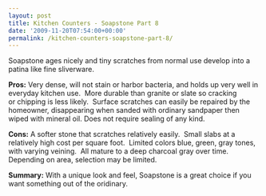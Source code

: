 ```yaml
---
layout: post
title: Kitchen Counters - Soapstone Part 8
date: '2009-11-20T07:54:00+00:00'
permalink: /kitchen-counters-soapstone-part-8/
---
```

<div class="separator" style="clear: both; text-align: center;"><a style="clear: right; cssfloat: right; float: right; margin-bottom: 1em; margin-left: 1em;" href="http://3.bp.blogspot.com/_7AGTcxqqYm8/Swa5rRDJHHI/AAAAAAAAAHI/YyQZZw-uRnE/s1600/images.jpg"><img src="http://3.bp.blogspot.com/_7AGTcxqqYm8/Swa5rRDJHHI/AAAAAAAAAHI/YyQZZw-uRnE/s400/images.jpg" border="0" alt="" /></a></div>
Soapstone ages nicely and tiny scratches from normal use develop into a patina like fine sliverware. 

<strong>Pros:</strong>
Very dense, will not stain or harbor bacteria, and holds up very well in everyday kitchen use.  More durable than granite or slate so cracking or chipping is less likely.  Surface scratches can easily be repaired by the homeowner, disappearing when sanded with ordinary sandpaper then wiped with mineral oil. Does not require sealing of any kind.

<strong>Cons:</strong>
A softer stone that scratches relatively easily.  Small slabs at a relatively high cost per square foot.  Limited colors blue, green, gray tones, with varying veining.  All mature to a deep charcoal gray over time. Depending on area, selection may be limited.

<strong>Summary:</strong>
With a unique look and feel, Soapstone is a great choice if you want something out of the oridinary.
